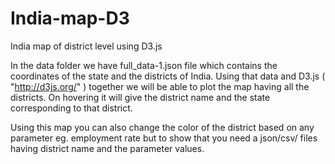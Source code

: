 India-map-D3
============

India map of district level using D3.js

In the data folder we have full_data-1.json file which contains the coordinates of the state and the districts of 
India. Using that data and D3.js ( "http://d3js.org/" ) together we will be able to plot the map having all the districts. On 
hovering it will give the district name and the state corresponding to that district.




Using this map you can also change the color of the district based on any parameter eg. employment rate
but to show that you need a json/csv/ files having district name and the parameter values.



